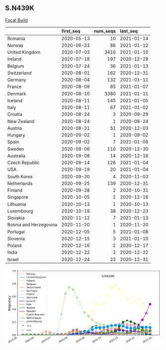

## S.N439K
[Focal Build](https://nextstrain.org/groups/neherlab/ncov/S.N439K?c=gt-S_439&f_region=Europe)

|                        | first_seq   |   num_seqs | last_seq   |
|:-----------------------|:------------|-----------:|:-----------|
| Romania                | 2020-05-13  |         10 | 2021-01-14 |
| Norway                 | 2020-06-23  |         86 | 2021-01-12 |
| United Kingdom         | 2020-07-03  |       3416 | 2021-01-10 |
| Ireland                | 2020-07-18  |        197 | 2020-12-29 |
| Belgium                | 2020-07-24  |         36 | 2021-01-13 |
| Switzerland            | 2020-08-01  |        162 | 2020-12-31 |
| Germany                | 2020-08-04  |        132 | 2021-01-11 |
| France                 | 2020-08-09  |         85 | 2021-01-07 |
| Denmark                | 2020-08-10  |       3380 | 2021-01-11 |
| Iceland                | 2020-08-11  |        145 | 2021-01-05 |
| Italy                  | 2020-08-11  |         67 | 2021-01-02 |
| Croatia                | 2020-08-24  |          3 | 2020-09-29 |
| New Zealand            | 2020-08-24  |          1 | 2020-08-24 |
| Austria                | 2020-08-31  |         51 | 2020-12-03 |
| Hungary                | 2020-09-02  |          1 | 2020-09-02 |
| Spain                  | 2020-09-02  |          7 | 2021-01-08 |
| Sweden                 | 2020-09-06  |        116 | 2020-12-30 |
| Australia              | 2020-09-08  |         14 | 2020-12-16 |
| Czech Republic         | 2020-09-14  |        126 | 2021-01-04 |
| USA                    | 2020-09-19  |         20 | 2021-01-04 |
| South Korea            | 2020-09-20  |          4 | 2020-11-03 |
| Netherlands            | 2020-09-25  |        139 | 2020-12-31 |
| Finland                | 2020-09-28  |          2 | 2020-10-31 |
| Singapore              | 2020-10-05  |          2 | 2020-12-16 |
| Lithuania              | 2020-10-13  |          1 | 2020-10-13 |
| Luxembourg             | 2020-10-19  |         38 | 2020-12-23 |
| Slovakia               | 2020-11-12  |          7 | 2021-01-13 |
| Bosnia and Herzegovina | 2020-11-20  |          1 | 2020-11-20 |
| Portugal               | 2020-12-05  |          5 | 2021-01-08 |
| Slovenia               | 2020-12-15  |          3 | 2021-01-10 |
| Poland                 | 2020-12-16  |          2 | 2020-12-17 |
| India                  | 2020-12-22  |          2 | 2020-12-22 |
| Israel                 | 2020-12-24  |         23 | 2020-12-31 |

![Overall trends S.N439K](/overall_trends_figures/overall_trends_S.N439K.png)